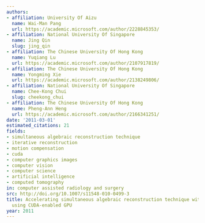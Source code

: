 ```yaml
---
authors:
- affiliation: University Of Aizu
  name: Wai-Man Pang
  url: https://academic.microsoft.com/author/2228845353/
- affiliation: National University Of Singapore
  name: Jing Qin
  slug: jing_qin
- affiliation: The Chinese University Of Hong Kong
  name: Yuqiang Lu
  url: https://academic.microsoft.com/author/2107917819/
- affiliation: The Chinese University Of Hong Kong
  name: Yongming Xie
  url: https://academic.microsoft.com/author/2138249806/
- affiliation: National University Of Singapore
  name: Chee-Kong Chui
  slug: cheekong_chui
- affiliation: The Chinese University Of Hong Kong
  name: Pheng-Ann Heng
  url: https://academic.microsoft.com/author/2166341251/
date: '2011-03-01'
estimated_citations: 21
fields:
- simultaneous algebraic reconstruction technique
- iterative reconstruction
- motion compensation
- cuda
- computer graphics images
- computer vision
- computer science
- artificial intelligence
- computed tomography
in: computer assisted radiology and surgery
src: http://doi.org/10.1007/s11548-010-0499-3
title: Accelerating simultaneous algebraic reconstruction technique with motion compensation
  using CUDA-enabled GPU
year: 2011
---
```

